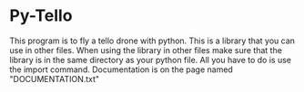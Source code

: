 # Py-Tello

This program is to fly a tello drone with python. This is a library that you can use in other files. When using the library in other files make sure that the library is in the same directory as your python file. All you have to do is use the import command. Documentation is on the page named "DOCUMENTATION.txt"

